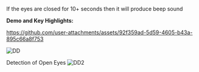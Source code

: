 If the eyes are closed for 10+ seconds then it will produce beep sound

**Demo and Key Highlights:**

https://github.com/user-attachments/assets/92f359ad-5d59-4605-b43a-895c66a8f753



![DD](https://github.com/user-attachments/assets/6bd6e0cc-323a-4fd8-9814-c8debc750988)



Detection of Open Eyes
![DD2](https://github.com/user-attachments/assets/520f8d9d-6c93-4fd9-b02a-1c793b8f926d)
